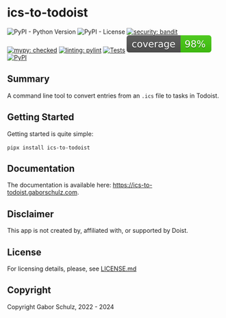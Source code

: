# ics-to-todoist

![PyPI - Python Version](https://img.shields.io/pypi/pyversions/ics-to-todoist?color=red)
![PyPI - License](https://img.shields.io/pypi/l/ics-to-todoist?color=blue)
[![security: bandit](https://img.shields.io/badge/security-bandit-yellow.svg)](https://github.com/PyCQA/bandit)
[![mypy: checked](https://img.shields.io/badge/mypy-checked-blue)](http://mypy-lang.org)
[![linting: pylint](https://img.shields.io/badge/linting-pylint-yellowgreen)](https://github.com/PyCQA/pylint)
[![Tests](https://github.com/gaborschulz/ics-to-todoist/actions/workflows/pytest.yml/badge.svg)](https://github.com/gaborschulz/ics-to-todoist/actions/workflows/pytest.yml)
[![Coverage](https://raw.githubusercontent.com/gaborschulz/ics-to-todoist/main/coverage.svg)](https://github.com/gaborschulz/ics-to-todoist)
[![PyPI](https://img.shields.io/pypi/v/ics-to-todoist)](https://pypi.org/project/ics-to-todoist/)

## Summary

A command line tool to convert entries from an `.ics` file to tasks in Todoist.

## Getting Started

Getting started is quite simple:

`pipx install ics-to-todoist`

## Documentation

The documentation is available here: https://ics-to-todoist.gaborschulz.com.

## Disclaimer

This app is not created by, affiliated with, or supported by Doist.

## License

For licensing details, please, see [LICENSE.md](LICENSE.md)

## Copyright

Copyright Gabor Schulz, 2022 - 2024

